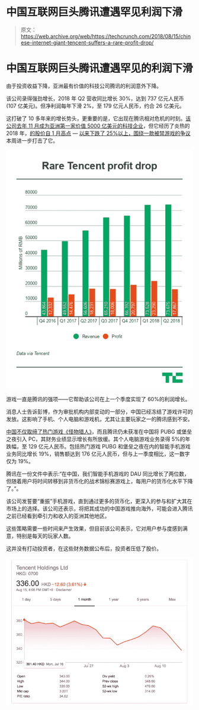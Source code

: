 # 中国互联网巨头腾讯遭遇罕见利润下滑

> 原文：<https://web.archive.org/web/https://techcrunch.com/2018/08/15/chinese-internet-giant-tencent-suffers-a-rare-profit-drop/>

# 中国互联网巨头腾讯遭遇罕见的利润下滑

由于投资收益下降，亚洲最有价值的科技公司腾讯的利润意外下降。

该公司录得强劲增长，2018 年 Q2 营收同比增长 30%，达到 737 亿元人民币(107 亿美元)。但净利润每年下滑 2%，至 179 亿元人民币，约合 26 亿美元。

这打破了 10 多年来的增长势头，更重要的是，它出现在腾讯相对危机的时刻。[该公司去年 11 月成为亚洲第一家价值 5000 亿美元的科技企业](https://web.archive.org/web/20221025222047/https://techcrunch.com/2017/11/20/tencent-500-billion/)，但它经历了炎热的 2018 年，[的股价自 1 月高点](https://web.archive.org/web/20221025222047/https://www.livemint.com/Companies/Q4imeTbLIFsaR8VqGNOAbN/Tencents-143-billion-rout-is-worlds-biggest-as-tech-sinks.html) — [以来下跌了 25%以上，围绕一款被禁游戏的争议](https://web.archive.org/web/20221025222047/https://www.straitstimes.com/business/companies-markets/tencent-shares-slide-after-monster-hunter-world-game-gets-axed-in-china)本周进一步打击了它。

![](img/be38a12e229d34612bc5d3e319b6de68.png)

游戏一直是腾讯的强项——它帮助该公司在上一个季度实现了 60%的利润增长。

消息人士告诉彭博，作为审批机构内部变动的一部分，中国已经冻结了游戏许可的发放。这影响了手机、个人电脑和游戏机，尤其让主要玩家之一的腾讯感到不安。

[中国不仅取缔了热门游戏《怪物猎人》](https://web.archive.org/web/20221025222047/https://www.cnbc.com/2018/08/14/tencent-shares-fall-after-china-blocks-sale-of-popular-monster-hunter-.html)，而且腾讯仍未获准在中国将 PUBG 或堡垒之夜引入 PC，其财务业绩显示增长有所放缓。其个人电脑游戏业务录得 5%的年跌幅，至 129 亿元人民币。包括热门游戏 PUBG 和堡垒之夜在内的智能手机游戏业务同比增长 19%，销售额达到 176 亿元人民币，但与上一季度相比，这一数字仅为 19%。

腾讯在一份文件中表示:“在中国，我们智能手机游戏的 DAU 同比增长了两位数，但随着用户将时间转移到非货币化的战术锦标赛游戏上，每用户的货币化水平下降了。”。

该公司发誓要“重振”手机游戏，直到通过更多的货币化，更深入的参与和扩大其在市场上的选择。该公司还表示，将把其成功的中国游戏推向海外，可能会进入腾讯之前已经看到牵引力和收入的亚洲其他地区。

这些策略需要一些时间来产生效果，但目前该公司表示，它对用户参与度感到满意，特别是每天的玩家人数。

这并没有打动投资者，在这些财务数据公布后，投资者压低了股价。

![](img/53aa2fec7c647e5af29840f332f0b355.png)